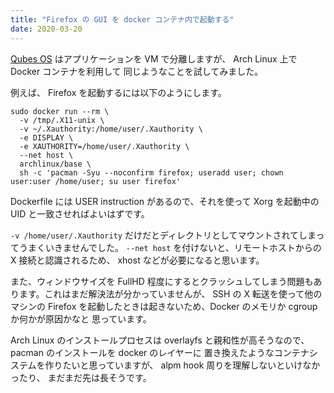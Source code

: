```yaml
---
title: "Firefox の GUI を docker コンテナ内で起動する"
date: 2020-03-20
---
```


[Qubes OS](https://www.qubes-os.org/) はアプリケーションを VM で分離しますが、 Arch Linux 上で Docker コンテナを利用して
同じようなことを試してみました。

例えば、 Firefox を起動するには以下のようにします。

```shell script
sudo docker run --rm \
  -v /tmp/.X11-unix \
  -v ~/.Xauthority:/home/user/.Xauthority \
  -e DISPLAY \
  -e XAUTHORITY=/home/user/.Xauthority \
  --net host \
  archlinux/base \
  sh -c 'pacman -Syu --noconfirm firefox; useradd user; chown user:user /home/user; su user firefox'
```

Dockerfile には USER instruction があるので、それを使って Xorg を起動中の UID と一致させればよいはずです。

`-v /home/user/.Xauthority` だけだとディレクトリとしてマウントされてしまってうまくいきませんでした。
`--net host` を付けないと、リモートホストからの X 接続と認識されるため、 xhost などが必要になると思います。

また、ウィンドウサイズを FullHD 程度にするとクラッシュしてしまう問題もあります。これはまだ解決法が分かっていませんが、
SSH の X 転送を使って他のマシンの Firefox を起動したときは起きないため、Docker のメモリか cgroup か何かが原因かなと
思っています。

Arch Linux のインストールプロセスは overlayfs と親和性が高そうなので、 pacman のインストールを docker のレイヤーに
置き換えたようなコンテナシステムを作りたいと思っていますが、 alpm hook 周りを理解しないといけなかったり、
まだまだ先は長そうです。
